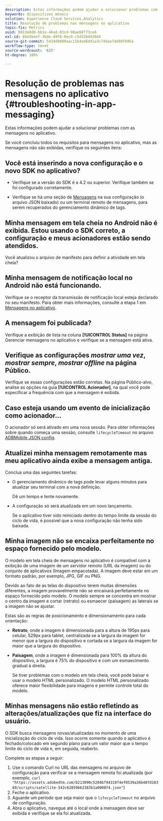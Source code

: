 ```yaml
---
description: Estas informações podem ajudar a solucionar problemas com as mensagens no aplicativo.
keywords: dispositivos móveis
solution: Experience Cloud Services,Analytics
title: Resolução de problemas nas mensagens no aplicativo
topic-fix: Metrics
uuid: 8813e8d8-bb1e-46ad-83cd-98ae68f73ce6
exl-id: 6be5beef-3bde-49f8-9ec0-c5d32bd43045
source-git-commit: 5434d8809aac11b4ad6dd1a3c74dae7dd98f095a
workflow-type: tm+mt
source-wordcount: '625'
ht-degree: 100%

---
```


# Resolução de problemas nas mensagens no aplicativo {#troubleshooting-in-app-messaging}

Estas informações podem ajudar a solucionar problemas com as mensagens no aplicativo.

Se você concluiu todos os requisitos para mensagens no aplicativo, mas as mensagens não são exibidas, verifique os seguintes itens:

## Você está inserindo a nova configuração e o novo SDK no aplicativo?

* Verifique se a versão do SDK é a 4.2 ou superior. Verifique também se foi configurado corretamente.

* Verifique se há uma seção de [Mensagens](/help/using/in-app-messaging/in-app-messaging.md) na sua configuração (o arquivo JSON baixado) ou um terminal remoto de mensagens, para serem recuperados do gerenciamento dinâmico de tags.

## Minha mensagem em tela cheia no Android não é exibida. Estou usando o SDK correto, a configuração e meus acionadores estão sendo atendidos.

Você atualizou o arquivo de manifesto para definir a atividade em tela cheia?

## Minha mensagem de notificação local no Android não está funcionando.

Verifique se o receptor da transmissão de notificação local esteja declarado no seu manifesto. Para obter mais informações, consulte a etapa 1 em [Mensagens no aplicativo](/help/android/messaging-main/messaging/messaging.md).

## A mensagem foi publicada?

Verifique a exibição de lista na coluna **[!UICONTROL Status]** na página Gerenciar mensagens no aplicativo e verifique se a mensagem está ativa.

## Verifique as configurações *mostrar uma vez*, *mostrar sempre*, *mostrar offline* na página Público.

Verifique se essas configurações estão corretas. Na página Público-alvo, analise as opções na guia **[!UICONTROL Acionador]**, na qual você pode especificar a frequência com que a mensagem é exibida.

## Caso esteja usando um evento de inicialização como acionador...

O acionador só será ativado em uma nova sessão. Para obter informações sobre quando começa uma sessão, consulte   `lifecycleTimeout` no arquivo [ADBMobile JSON config](/help/ios/configuration/json-config/json-config.md).

## Atualizei minha mensagem remotamente mas meu aplicativo ainda exibe a mensagem antiga.

Conclua uma das seguintes tarefas:

* O gerenciamento dinâmico de tags pode levar alguns minutos para atualizar seu terminal com a nova definição.

   Dê um tempo e tente novamente.

* A configuração só será atualizada em um novo lançamento.

   Se o aplicativo tiver sido reiniciado dentro do tempo limite da sessão do ciclo de vida, é possível que a nova configuração não tenha sido baixada.

## Minha imagem não se encaixa perfeitamente no espaço fornecido pelo modelo.

O modelo em tela cheia de mensagens no aplicativo é compatível com a exibição de uma imagem de um servidor remoto (URL da imagem) ou do conjunto de aplicativos (Imagem empacotada). A imagem deve estar em um formato padrão, por exemplo, JPG, GIF ou PNG.

Devido ao fato de as telas do dispositivo terem muitas dimensões diferentes, a imagem provavelmente não se encaixará perfeitamente no espaço fornecido pelo modelo. O modelo sempre se concentra em mostrar o centro da imagem e cortar (retrato) ou esmaecer (paisagem) as laterais se a imagem não se ajustar.

Estas são as regras de posicionamento e dimensionamento para cada orientação:

* **Retrato**, onde a imagem é dimensionada para a altura de 195px para celular, 529px para tablet, centralizada se a largura da imagem for menor que a largura do dispositivo e cortada se a largura da imagem for maior que a largura do dispositivo.

* **Paisagem**, onde a imagem é dimensionada para 100% da altura do dispositivo, a largura é 75% do dispositivo e com um esmaecimento gradual à direita.

   Se tiver problemas com o modelo em tela cheia, você pode baixar e usar o modelo HTML personalizado. O modelo HTML personalizado oferece maior flexibilidade para imagens e permite controle total do modelo.

## Minhas mensagens não estão refletindo as alterações/atualizações que fiz na interface do usuário.

O SDK busca mensagens novas/atualizadas no momento de uma inicialização do ciclo de vida. Isso ocorre somente quando o aplicativo é fechado/colocado em segundo plano para um valor maior que o tempo limite do ciclo de vida e, em seguida, reaberto.

Complete as etapas a seguir:

1. Use o comando Curl no URL das mensagens no arquivo de configuração para verificar se a mensagem remota foi atualizada (por exemplo, `curl "https://assets.adobedtm.com/b213090c5204bf94318f4ef0539a38b487d10368/scripts/satellite-542c62859662383b1a0008f4.json"`)
1. Feche o aplicativo.
1. Aguarde um período que seja maior que o `lifecycleTimeout` no arquivo de configuração.
1. Abra o aplicativo, navegue até o local onde a mensagem deve ser exibida e verifique se ela foi atualizada.
